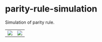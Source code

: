 # parity-rule-simulation

Simulation of parity rule.

|     |     |
| --- | --- |
| <img src="https://user-images.githubusercontent.com/76220140/112739873-8562f780-8faa-11eb-8139-4174798d5608.gif" />|<img src="https://user-images.githubusercontent.com/76220140/112739876-86942480-8faa-11eb-8c7e-dc89df76f279.gif" />|